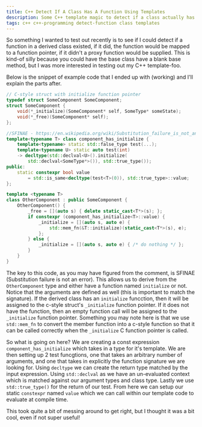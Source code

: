 ```yaml
---
title: C++ Detect If A Class Has A Function Using Templates
description: Some C++ template magic to detect if a class actually has a function that matches a given signature without the need of putting it in the base class
tags: c++ c++-programming detect-function class templates
---
```


So something I wanted to test out recently is to see if I could detect if a function in a derived class existed, if it did, the function would be mapped to a function pointer, if it didn't a proxy function would be supplied. This is kind-of silly because you could have the base class have a blank base method, but I was more interested in testing out my C++ template-foo.

Below is the snippet of example code that I ended up with (working) and I'll explain the parts after.
```c++
// C-style struct with initialize function pointer
typedef struct SomeComponent SomeComponent;
struct SomeComponent {
	void(*_initialize)(SomeComponent* self, SomeType* someState);
	void(*_free)(SomeComponent* self);
};

//SFINAE - https://en.wikipedia.org/wiki/Substitution_failure_is_not_an_error
template<typename T> class component_has_initialize {
	template<typename> static std::false_type test(...);
	template<typename U> static auto test(int)
	-> decltype(std::declval<U>().initialize(
		std::declval<SomeType*>()), std::true_type());
public:
	static constexpr bool value
		= std::is_same<decltype(test<T>(0)), std::true_type>::value;
};

template <typename T>
class OtherComponent : public SomeComponent {
	OtherComponent() {
		_free = [](auto s) { delete static_cast<T*>(s); };
		if constexpr (component_has_initialize<T>::value) {
			_initialize = [](auto s, auto e) {
				std::mem_fn(&T::initialize)(static_cast<T*>(s), e);
			};
		} else {
			_initialize = [](auto s, auto e) { /* do nothing */ };
		}
	}
}

```

The key to this code, as you may have figured from the comment, is SFINAE (Substitution failure is not an error). This allows us to derive from the `OtherComponent` type and either have a function named `initialize` or not. Notice that the arguments are defined as well (this is important to match the signature). If the derived class has an `initialize` funcction, then it will be assigned to the c-style struct's `_initialize` function pointer. If it does not have the function, then an empty function call will be assigned to the `_initialize` function pointer. Something you may note here is that we use `std::mem_fn` to convert the member function into a c-style function so that it can be called correctly when the `_initialize` C function pointer is called.

So what is going on here? We are creating a const expression `component_has_initialize` which takes in a type for it's template. We are then setting up 2 test funcgtions, one that takes an arbitrary number of arguments, and one that takes in explicitly the function signature we are looking for. Using `decltype` we can create the return type matched by the input expression. Using `std::declval` as we have an un-evaluated context which is matched against our argument types and class type. Lastly we use `std::true_type()` for the return of our test. From here we can setup our static `constexpr` named `value` which we can call within our template code to evaluate at compile time.

This took quite a bit of messing around to get right, but I thought it was a bit cool, even if not super useful!
